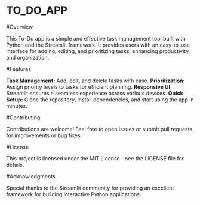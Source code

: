 # TO_DO_APP

#Overview

This To-Do app is a simple and effective task management tool built with Python and the Streamlit framework. It provides users with an easy-to-use interface for adding, editing, and prioritizing tasks, enhancing productivity and organization.

#Features

**Task Management:** Add, edit, and delete tasks with ease.
**Prioritization:** Assign priority levels to tasks for efficient planning.
**Responsive UI:** Streamlit ensures a seamless experience across various devices.
**Quick Setup:** Clone the repository, install dependencies, and start using the app in minutes.

#Contributing

Contributions are welcome! Feel free to open issues or submit pull requests for improvements or bug fixes.

#License

This project is licensed under the MIT License - see the LICENSE file for details.

#Acknowledgments

Special thanks to the Streamlit community for providing an excellent framework for building interactive Python applications.
